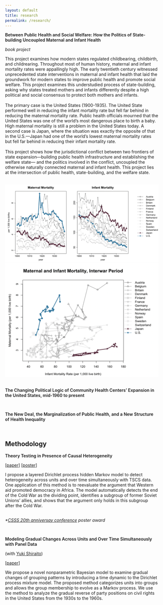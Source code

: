 ```yaml
---
layout: default
title: research
permalink: /research/
---
```


<div class="content">
	<div class="section-text">
		<p style="font-weight:600">
			Between Public Health and Social Welfare: How the Politics of State-building Uncoupled Maternal and Infant Health 
		</p>
	  		<p style="font-style:italic;">
	  			book project
	  		</p>
	  		<p>
	  		This project examines how modern states regulated childbearing, childbirth, and childrearing. Throughout most of human history, maternal and infant mortality rates were appallingly high. The early twentieth century witnessed unprecedented state interventions in maternal and infant health that laid the groundwork for modern states to improve public health and promote social welfare. This project examines this understudied process of state-building, asking why states treated mothers and infants differently despite a high political and social consensus to protect both mothers and infants. 
	  		<br>
	  		<br>
	  		The primary case is the United States (1900-1935). The United State performed well in reducing the infant mortality rate but fell far behind in reducing the maternal mortality rate. Public health officials mourned that the United States was one of the world’s most dangerous place to birth a baby. High maternal mortality is still a problem in the United States today. A second case is Japan, where the situation was exactly the opposite of that in the U.S.—Japan had one of the world’s lowest maternal mortality rates but fell far behind in reducing their infant mortality rate. 
	  		<br>
	  		<br>
	  		This project shows how the jurisdictional conflict between two frontiers of state expansion—building public health infrastructure and establishing the welfare state— and the politics involved in the conflict, uncoupled the otherwise naturally connected maternal and infant health. This project lies at the intersection of public health, state-building, and the welfare state. 
	  		</p>
	  		<br>
	  		<img class="nobile" style="max-width:100%;" src="/research/dissertation/f1.png" alt="f1" width="100%" height="50%">
	  		<img class="nobile" style="max-width:100%;" src="/research/dissertation/f2.png" alt="f2" width="100%" height="50%" class="centerImage">
	  	<br>
	  	<br>
	</div>
	<div class="section-text">
		<p style="font-weight:600">
			The Changing Political Logic of Community Health Centers’ Expansion in the United States, mid-1960 to present
		</p>
		</div>
		<br>
	<div class="section-text">
		<p style="font-weight:600">
			The New Deal, the Marginalization of Public Health, and a New Structure of Health Inequality
		</p>
	</div>
		<br>
	  <h2 class="section-head">Methodology</h2>
	  <div class="section-text">
	  		<p style="margin-bottom:0;font-weight:600">
	  		Theory Testing in Presence of Causal Heterogeneity
	  		</p>
	  		<p>
	  		 [<a href="/research/heterogenuity/heterogeneity_xiang.pdf">paper</a>] [<a href="/research/heterogenuity/poster_CSSS.pdf">poster</a>]
	  		</p>
	  		I propose a layered Dirichlet process hidden Markov model to detect heterogeneity across units and over time simultaneously with TSCS data. One application of this method is to reevaluate the argument that Western aid promoted democracy in Africa. The model automatically detects the end of the Cold War as the dividing point, identifies a subgroup of former Soviet Unions’ allies, and shows that the argument only holds in this subgroup after the Cold War.
	  		<br>
	  		<br>
	  		<p style="font-style:italic;">
	  			*<a href="https://csss.uw.edu/about/news/csss-20th-anniversary-conference" target="_blank">CSSS 20th anniversay conference</a> poster award
	  		</p>
	  	</div>
	  	<br>
	    <div class="section-text">
	  		<p style="margin-bottom:0;font-weight:600">
	  		Modeling Gradual Changes Across Units and Over Time Simultaneously with Panel Data 
	  		</p>
	  		<p style="margin-bottom:0">
	  		(with <a href="https://shiraito.github.io" target="_blank">Yuki Shiraito</a>)
	  		</p>
	  		<p>
	  		[<a href="/research/igCRP/igCRP.pdf">paper</a>]
	  		</p>
	  		We propose a novel nonparametric Bayesian model to examine gradual changes of grouping patterns by introducing a time dynamic to the Dirichlet process mixture model. The proposed method categorizes units into groups and allows the group membership to evolve as a Markov process. We use the method to analyze the gradual reverse of party positions on civil rights in the United States from the 1930s to the 1960s.
	  	</div>

	  
	  	
</div>

